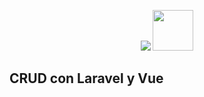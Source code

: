 <p align="center">
    <img src="https://laravel.com/assets/img/components/logo-laravel.svg">
    <img width="65" src="https://vuejs.org/images/logo.png">
</p>

## CRUD con Laravel y Vue




